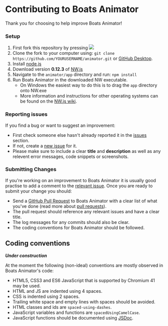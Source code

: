 # Contributing to Boats Animator
Thank you for choosing to help improve Boats Animator!
### Setup
1. First fork this repository by pressing ![](https://camo.githubusercontent.com/07b3944af53da32b0cffe98152c45c46431a82f0/687474703a2f2f6938312e73657276696d672e636f6d2f752f6638312f31362f33332f30362f31312f666f726b6d6531322e706e67)
2. Clone the fork to your computer using: `git clone https://github.com/YOURUSERNAME/animator.git` or [GitHub Desktop](https://desktop.github.com/).
3. Install [node.js](https://nodejs.org/)
4. Download version **0.12.3** of [NW.js](http://nwjs.io/) 
4. Navigate to the `animator/app` directory and run: `npm install`
5. Run Boats Animator in the downloaded NW executable.
    -  On Windows the easiest way to do this is to drag the `app` directory onto NW.exe
    -  More information and instructions for other operating systems can be found on the [NW.js wiki](https://github.com/nwjs/nw.js/wiki/How-to-run-apps).
    
### Reporting issues
If you find a bug or want to suggest an improvement:
* First check someone else hasn't already reported it in the [issues](https://github.com/BoatsAreRockable/animator/issues) section.
* If not, create a [new issue](https://github.com/BoatsAreRockable/animator/issues/new) for it.
* Please make sure to include a clear **title** and **description** as well as any relevent error messages, code snippets or screenshots.

### Submitting Changes
If you're working on an improvement to Boats Animator it is usually good practise to add a comment to the [relevant issue](https://github.com/BoatsAreRockable/animator/issues).
Once you are ready to submit your change you should:
* Send a [GitHub Pull Request](https://github.com/BoatsAreRockable/animator/pull/new/master) to Boats Animator with a clear list of what you've done (read more about [pull requests](http://help.github.com/pull-requests/)).
* The pull request should reference any relevant issues and have a clear title.
* The log messages for any commits should also be clear.
* The coding conventions for Boats Animator should be followed.

## Coding conventions
___Under construction___

At the moment the following (non-ideal) conventions are mostly observed in Boats Animator's code:
* HTML5, CSS3 and ES6 JavaScript that is supported by Chromium 41 may be used.
* HTML and JS are indented using 4 spaces.
* CSS is indented using 2 spaces.
* Trailing white space and empty lines with spaces should be avoided.
* HTML classes and ids are `spaced-using-dashes`.
* JavaScript variables and functions are `spacedUsingCamelCase`.
* JavaScript functions should be documented using [JSDoc](http://usejsdoc.org/about-getting-started.html).
